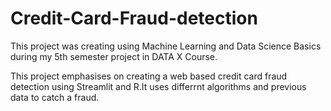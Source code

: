# Credit-Card-Fraud-detection

This project was creating using Machine Learning and Data Science Basics during my 5th semester project in DATA X Course.

This project emphasises on creating a web based credit card fraud detection using Streamlit and R.It uses differrnt algorithms and previous data to catch a fraud.

